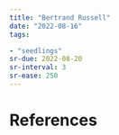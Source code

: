 ```yaml
---
title: "Bertrand Russell"
date: "2022-08-16"
tags:

- "seedlings"
sr-due: 2022-08-20
sr-interval: 3
sr-ease: 250
---
```




# References